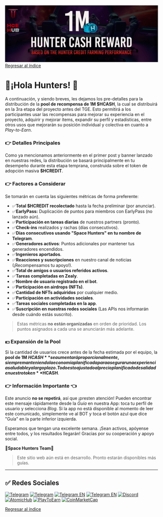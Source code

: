 ![hcashrewpool](../../../static/img/hcashpoolrew.jpg)
[Regresar al índice](../00-index.md)

# 🚀¡Hola Hunters! 👾

A continuación, y siendo breves, les dejamos los pre-detalles para la distribución de la **pool de recompensa de 1M $HCASH**, la cual se distribuirá en la 3ra etapa del proyecto antes del TGE. Esto permitirá a los participantes usar las recompensas para mejorar su experiencia en el proyecto, adquirir y mejorar ítems, expandir su perfil y estadísticas, entre otros usos que mejorarán su posición individual y colectiva en cuanto a *Play-to-Earn*.

### 👉 Detalles Principales

Como ya mencionamos anteriormente en el primer post y banner lanzado en nuestras redes, la distribución se basará principalmente en tu desempeño durante esta etapa temprana, construida sobre el token de adopción masiva **$HCREDIT**.

### 👉 Factores a Considerar

Se tomarán en cuenta las siguientes métricas de forma preferente:

- ✅**Total $HCREDIT recolectado** hasta la fecha preliminar (por anunciar).
- ✅**EarlyPass:** Duplicación de puntos para miembros con EarlyPass (no lanzado aún).
- ✅**Participación en tareas diarias** de nuestros partners (pronto).
- ✅**Check-ins** realizados y rachas (días consecutivos).
- ✅**Días consecutivos usando "Space Hunters" en tu nombre de Telegram**.
- ✅**Generadores activos**: Puntos adicionales por mantener tus generadores encendidos.
- ✅**Ingenieros aportados**.
- ✅**Reacciones y suscripciones** en nuestro canal de noticias (¡Recompensamos tu apoyo!).
- ✅**Total de amigos o usuarios referidos activos**.
- ✅**Tareas completadas en Zealy**.
- ✅**Nombre de usuario registrado en el bot**.
- ✅**Participación en airdrops (NFTs)**.
- ✅**Cantidad de NFTs adquiridos** por cualquier medio.
- ✅**Participación en actividades sociales**.
- ✅**Tareas sociales completadas en la app**.
- ✅**Suscripción en nuestras redes sociales** (Las APIs nos informarán desde cuándo estás suscrito).

> Estas métricas **no están organizadas** en orden de prioridad. Los puntos asignados a cada una se anunciarán más adelante.

### 💵 Expansión de la Pool

Si la cantidad de usuarios crece antes de la fecha estimada por el equipo, la **pool de 1M $HCASH** se aumentará proporcionalmente, siempre manteniendo la economía planificada para asegurar una experiencia saludable y a largo plazo. Todo esto ajustado al precio planificado de salida de nuestro token **$HCASH**.

### 👉 Información Importante 👈

Este anuncio **no se repetirá**, así que ¡presten atención! Pueden encontrar este mensaje rápidamente desde la *Guía* en nuestra App: toca tu perfil de usuario y selecciona *Blog*. Si la app no está disponible al momento de leer este comunicado, simplemente ve al BOT y toca el botón azul que dice "Guía" en la parte inferior izquierda.

Esperamos que tengan una excelente semana. ¡Sean activos, apóyense entre todos, y los resultados llegarán! Gracias por su cooperación y apoyo social.

🚀**Space Hunters Team**🚀


> Este sitio web aún está en desarrollo. Pronto estarán disponibles más guías.

****
## ✅ Redes Sociales

[![Telegram](https://img.shields.io/badge/Telegram-BOT-26A5E4?style=plastic&logo=telegram)](https://t.me/SpaceHuntersBot)
[![Telegram](https://img.shields.io/badge/Telegram-Announcements-26A5E4?style=plastic&logo=telegram)](https://t.me/spacehuntersnews)
[![Telegram EN](https://img.shields.io/badge/Telegram-Chat%20ENG-2CA5E0?style=plastic&logo=telegram)](https://t.me/spacehunterss)
[![Telegram EN](https://img.shields.io/badge/Telegram-Chat%20ESP-2CA5E0?style=plastic&logo=telegram)](https://t.me/shspanish)
[![Discord](https://img.shields.io/badge/Discord-Space%20Hunters-7289DA?style=plastic&logo=discord)](https://discord.gg/wpmzyJM9xb)
[![AtomicHub](https://img.shields.io/badge/AtomicHub-Space%20Hunters-EE474C?style=plastic&logo=atomichub)](https://wax.atomichub.io/explorer/collection/wax-mainnet/spacehunterz)
[![PlayToEarn](https://img.shields.io/badge/PlayToEarn-Space%20Hunters-34C759?style=plastic&logo=playtoearn)](https://playtoearn.com/blockchaingame/space-hunters-the-reborn?rel=search)
[![CoinMarketCap](https://img.shields.io/badge/CoinMarketCap-NFTSpaceHunters-03C9A9?style=plastic&logo=coinmarketcap)](https://coinmarketcap.com/community/profile/nftspacehunters/)

[Regresar al índice](../00-index.md)

